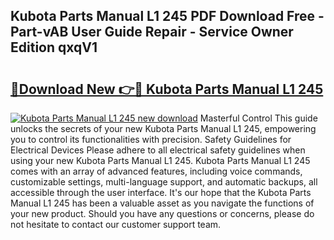 ## Kubota Parts Manual L1 245 PDF Download Free - Part-vAB User Guide Repair - Service Owner Edition qxqV1

# <h2><a href="http://bc66306.oget.top/?id=Kubota+Parts+Manual+L1+245">🔗Download New 👉🔴 Kubota Parts Manual L1 245</a></h2>

[![Kubota Parts Manual L1 245 new download](https://i.imgur.com/5g1atiW.png)](http://bc66306.oget.top/?id=Kubota+Parts+Manual+L1+245)
Masterful Control This guide unlocks the secrets of your new Kubota Parts Manual L1 245, empowering you to control its functionalities with precision. Safety Guidelines for Electrical Devices Please adhere to all electrical safety guidelines when using your new Kubota Parts Manual L1 245. Kubota Parts Manual L1 245 comes with an array of advanced features, including voice commands, customizable settings, multi-language support, and automatic backups, all accessible through the user interface. It's our hope that the Kubota Parts Manual L1 245 has been a valuable asset as you navigate the functions of your new product. Should you have any questions or concerns, please do not hesitate to contact our customer support team.
